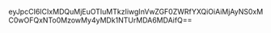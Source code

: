 eyJpcCI6ICIxMDQuMjEuOTIuMTkzIiwgInVwZGF0ZWRfYXQiOiAiMjAyNS0xMC0wOFQxNTo0MzowMy4yMDk1NTUrMDA6MDAifQ==